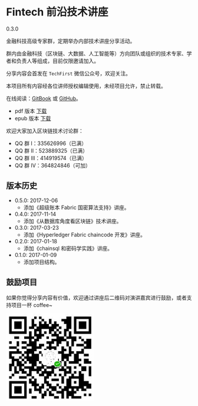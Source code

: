 # Fintech 前沿技术讲座

0.3.0

金融科技高级专家群，定期举办内部技术讲座分享活动。

群内由金融科技（区块链、大数据、人工智能等）方向团队或组织的技术专家、学者和负责人等组成，目前仅限邀请加入。

分享内容会首发在 `TechFirst` 微信公众号，欢迎关注。

本项目所有内容经各位讲师授权编辑使用，未经项目允许，禁止转载。

在线阅读：[GitBook](https://www.gitbook.com/book/yeasy/blockchain_talks) 或 [GitHub](https://github.com/yeasy/blockchain_talks/blob/master/SUMMARY.md)。

* pdf 版本 [下载](https://www.gitbook.com/download/pdf/book/yeasy/blockchain_talks)
* epub 版本 [下载](https://www.gitbook.com/download/epub/book/yeasy/blockchain_talks)

欢迎大家加入区块链技术讨论群：

* QQ 群   I：335626996（已满）
* QQ 群  II：523889325（已满）
* QQ 群 III：414919574（已满）
* QQ 群  IV：364824846（可加）

## 版本历史
* 0.5.0: 2017-12-06
  * 添加《超级账本 Fabric 国密算法支持》讲座。
* 0.4.0: 2017-11-14
  * 添加《从数据库角度看区块链》技术讲座。
* 0.3.0: 2017-03-23
  * 添加《Hyperledger Fabric chaincode 开发》讲座。
* 0.2.0: 2017-01-18
  * 添加《chainsql 和密码学实践》讲座。
* 0.1.0: 2017-01-09
  * 添加项目结构。

## 鼓励项目

如果你觉得分享内容有价值，欢迎通过讲座后二维码对演讲嘉宾进行鼓励，或者支持项目一杯 coffee~

![coffee](_images/donate.jpeg)

